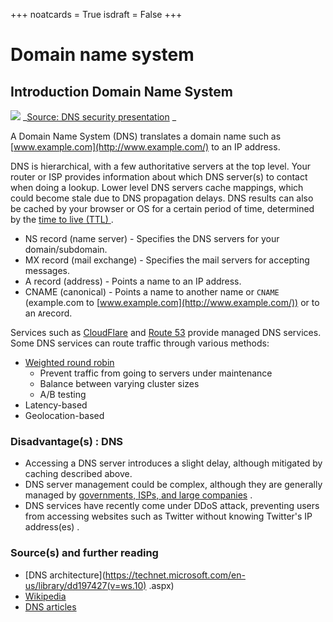 +++
noatcards = True
isdraft = False
+++

# Domain name system

## Introduction Domain Name System

![](https://camo.githubusercontent.com/fae27d1291ed38dd120595d692eacd2505cd3a9c/687474703a2f2f692e696d6775722e636f6d2f494f794c6a34692e6a7067)
_[Source: DNS security presentation](http://www.slideshare.net/srikrupa5/dns-security-presentation-issa) _

A Domain Name System (DNS) translates a domain name such as [www.example.com](http://www.example.com/)  to an IP address.

DNS is hierarchical, with a few authoritative servers at the top level. Your router or ISP provides information about which DNS server(s) to contact when doing a lookup. Lower level DNS servers cache mappings, which could become stale due to DNS propagation delays. DNS results can also be cached by your browser or OS for a certain period of time, determined by the [time to live (TTL) ](https://en.wikipedia.org/wiki/Time_to_live) .

- NS record (name server)  - Specifies the DNS servers for your domain/subdomain.
- MX record (mail exchange)  - Specifies the mail servers for accepting messages.
- A record (address)  - Points a name to an IP address.
- CNAME (canonical)  - Points a name to another name or `CNAME` (example.com to [www.example.com](http://www.example.com/)) or to an `A`record.

Services such as [CloudFlare](https://www.cloudflare.com/dns/)  and [Route 53](https://aws.amazon.com/route53/)  provide managed DNS services. Some DNS services can route traffic through various methods:

- [Weighted round robin](http://g33kinfo.com/info/archives/2657) 
    - Prevent traffic from going to servers under maintenance
    - Balance between varying cluster sizes
    - A/B testing
- Latency-based
- Geolocation-based

### Disadvantage(s) : DNS

- Accessing a DNS server introduces a slight delay, although mitigated by caching described above.
- DNS server management could be complex, although they are generally managed by [governments, ISPs, and large companies](http://superuser.com/questions/472695/who-controls-the-dns-servers/472729) .
- DNS services have recently come under DDoS attack, preventing users from accessing websites such as Twitter without knowing Twitter's IP address(es) .

### Source(s) and further reading

- [DNS architecture](https://technet.microsoft.com/en-us/library/dd197427(v=ws.10) .aspx) 
- [Wikipedia](https://en.wikipedia.org/wiki/Domain_Name_System) 
- [DNS articles](https://support.dnsimple.com/categories/dns/) 
